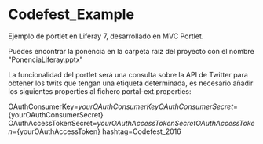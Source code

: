 # Codefest_Example

Ejemplo de portlet en Liferay 7, desarrollado en MVC Portlet. 

Puedes encontrar la ponencia en la carpeta raíz del proyecto con el nombre "PonenciaLiferay.pptx"



La funcionalidad del portlet será una consulta sobre la API de Twitter para obtener los twits que tengan una etiqueta determinada, es necesario añadir los siguientes properties al fichero portal-ext.properties:

OAuthConsumerKey=${yourOAuthConsumerKey}
OAuthConsumerSecret=${yourOAuthConsumerSecret}
OAuthAccessTokenSecret=${yourOAuthAccessTokenSecret}
OAuthAccessToken=${yourOAuthAccessToken}
hashtag=Codefest_2016

